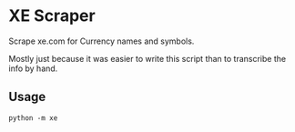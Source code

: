 XE Scraper
==========

Scrape xe.com for Currency names and symbols.

Mostly just because it was easier to write this script than to transcribe the info by hand.

Usage
-----

```
python -m xe
```

